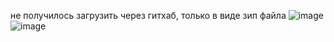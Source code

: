 не получилось загрузить через гитхаб, только в виде зип файла
![image](https://github.com/user-attachments/assets/4d63382a-e2cf-4f17-9049-c8b4b7995db3)
![image](https://github.com/user-attachments/assets/3a926e4e-fc4e-4073-86f1-470ca71d35dd)
